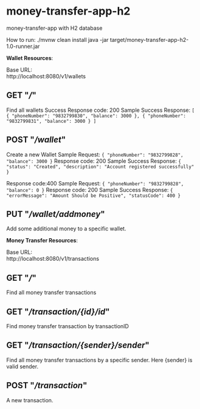 # money-transfer-app-h2
money-transfer-app with H2 database

How to run:
./mvnw clean install
java -jar target/money-transfer-app-h2-1.0-runner.jar 


<b>Wallet Resources</b>:

Base URL:<br />
http://localhost:8080/v1/wallets

GET "<i>/</i>"
-
Find all wallets
Success Response code: 200
Sample Success Response:
`
[
    {
        "phoneNumber": "9832799830",
        "balance": 3000
    },
    {
        "phoneNumber": "9832799831",
        "balance": 3000
    }
]
`

POST "<i>/wallet</i>"
-
Create a new Wallet
Sample Request:
`{
	"phoneNumber": "9832799828",
	"balance": 3000
}`
Response code: 200
Sample Success Response:
`{
    "status": "Created",
    "description": "Account registered successfully"
}`

Response code:400
Sample Request:
`{
	"phoneNumber": "9832799828",
	"balance": 0
}`
Response code: 200
Sample Success Response:
`{
    "errorMessage": "Amount Should be Positive",
    "statusCode": 400
}`


PUT "<i>/wallet/addmoney</i>"
-
Add some additional money to a specific wallet.


<b>Money Transfer Resources</b>:

Base URL:<br />
http://localhost:8080/v1/transactions

GET "<i>/</i>"
-
Find all money transfer transactions

GET "<i>/transaction/{id}/id</i>"
-
Find money transfer transaction by transactionID

GET "<i>/transaction/{sender}/sender</i>"
-
Find all money transfer transactions by a specific sender. Here {sender} is valid sender.

POST "<i>/transaction</i>"
-
A new transaction.
